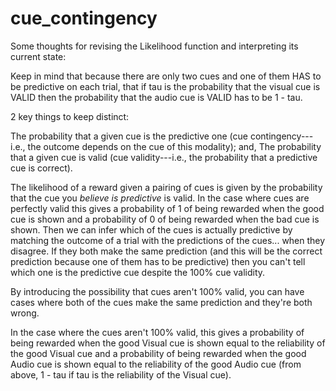 # cue_contingency
Some thoughts for revising the Likelihood function and interpreting its current state:

Keep in mind that because there are only two cues and one of them HAS to be predictive on each trial, that if tau is the probability that the visual cue is VALID then the probability that the audio cue is VALID has to be 1 - tau.

2 key things to keep distinct:

The probability that a given cue is the predictive one (cue contingency---i.e., the outcome depends on the cue of this modality); and, 
The probability that a given cue is valid (cue validity---i.e., the probability that a predictive cue is correct).

The likelihood of a reward given a pairing of cues is given by the probability that the cue you *believe is predictive* is valid. In the case where cues are perfectly valid this gives a probability of 1 of being rewarded when the good cue is shown and a probability of 0 of being rewarded when the bad cue is shown. Then we can infer which of the cues is actually predictive by matching the outcome of a trial with the predictions of the cues... when they disagree. If they both make the same prediction (and this will be the correct prediction because one of them has to be predictive) then you can't tell which one is the predictive cue despite the 100% cue validity.

By introducing the possibility that cues aren't 100% valid, you can have cases where both of the cues make the same prediction and they're both wrong.

In the case where the cues aren't 100% valid, this gives a probability of being rewarded when the good Visual cue is shown equal to the reliability of the good Visual cue and a probability of being rewarded when the good Audio cue is shown equal to the reliability of the good Audio cue (from above, 1 - tau if tau is the reliability of the Visual cue).

